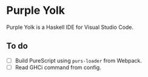 # Purple Yolk

Purple Yolk is a Haskell IDE for Visual Studio Code.

## To do

- [ ] Build PureScript using `purs-loader` from Webpack.
- [ ] Read GHCi command from config.
